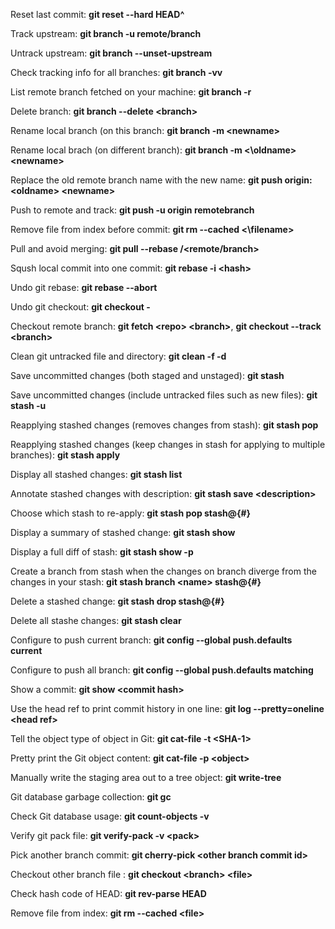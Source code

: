 Reset last commit: **git reset --hard HEAD^**  

Track upstream: **git branch -u remote/branch**   

Untrack upstream: **git branch --unset-upstream**  

Check tracking info for all branches: **git branch -vv**

List remote branch fetched on your machine: **git branch -r**    

Delete branch: **git branch --delete \<branch>**   

Rename local branch (on this branch: **git branch -m \<newname>**  

Rename local brach (on different branch): **git branch -m <\oldname> \<newname>**  

Replace the old remote branch name with the new name: **git push origin: \<oldname> \<newname>**    

Push to remote and track: **git push -u origin remotebranch**   

Remove file from index before commit: **git rm --cached <\filename>**   

Pull and avoid merging:  **git pull --rebase /<remote/branch>**    

Sqush local commit into one commit: **git rebase -i \<hash>**  

Undo git rebase: **git rebase --abort**  

Undo git checkout: **git checkout -**   

Checkout remote branch: **git fetch \<repo> \<branch>**, **git checkout --track \<branch>**   

Clean git untracked file and directory: **git clean -f -d**   

Save uncommitted changes (both staged and unstaged): **git stash**   

Save uncommitted changes (include untracked files such as new files): **git stash -u**   

Reapplying stashed changes (removes changes from stash): **git stash pop**    

Reapplying stashed changes (keep changes in stash for applying to multiple branches):  **git stash apply**    

Display all stashed changes: **git stash list**    

Annotate stashed changes with description: **git stash save \<description>**    

Choose which stash to re-apply: **git stash pop stash@{#}**   

Display a summary of stashed change: **git stash show** 

Display a full diff of stash: **git stash show -p**   

Create a branch from stash when the changes on branch diverge from the changes in your stash: **git stash branch \<name> stash@{#}**     

Delete a stashed change: **git stash drop stash@{#}**    

Delete all stashe changes: **git stash clear**    
  
Configure to push current branch: **git config --global push.defaults current**    

Configure to push all branch: **git config --global push.defaults matching**   

Show a commit: **git show \<commit hash>**     

Use the head ref to print commit history in one line: **git log --pretty=oneline \<head ref>**   

Tell the object type of object in Git: **git cat-file -t \<SHA-1>**    

Pretty print the Git object content: **git cat-file -p \<object>**   

Manually write the staging area out to a tree object: **git write-tree**    

Git database garbage collection: **git gc**   

Check Git database usage: **git count-objects -v**    

Verify git pack file: **git verify-pack -v \<pack>**  

Pick another branch commit: **git cherry-pick \<other branch commit id>**   

Checkout other branch file : **git checkout \<branch> \<file>**  

Check hash code of HEAD: **git rev-parse HEAD**   

Remove file from index: **git rm --cached \<file>**    





